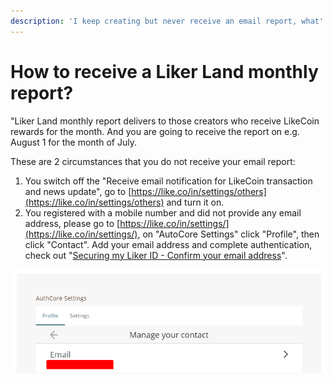```yaml
---
description: 'I keep creating but never receive an email report, what''s wrong?'
---
```


# How to receive a Liker Land monthly report?

"Liker Land monthly report delivers to those creators who receive LikeCoin rewards for the month. And you are going to receive the report on e.g. August 1 for the month of July.

These are 2 circumstances that you do not receive your email report:

1. You switch off the "Receive email notification for LikeCoin transaction and news update", go to [https://like.co/in/settings/others](https://like.co/in/settings/others) and turn it on.
2. You registered with a mobile number and did not provide any email address, please go to [https://like.co/in/settings/](https://like.co/in/settings/), on "AutoCore Settings" click "Profile", then click "Contact". Add your email address and complete authentication, check out "[Securing my Liker ID - Confirm your email address](https://docs.like.co/user-guide/liker-id/verifying-email-address#confirm-your-email-address)".

![](../../.gitbook/assets/monthly-report-email-setting-en.png)

